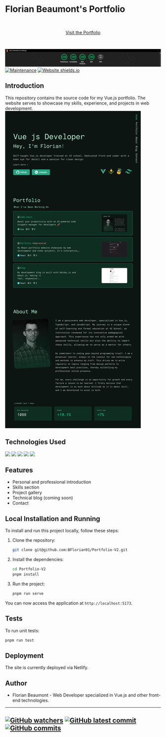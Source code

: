 # Florian Beaumont's Portfolio

<br />
<div align="center">

  [Visit the Portfolio](https://florianbeaumont.netlify.app)

  
</div>

<br />

![LightHouse Score](https://github.com/BFlorian91/Portfolio-V2/blob/main/src/assets/lhscore.png?raw=true)
[![Maintenance](https://img.shields.io/badge/Maintained%3F-yes-green.svg)](https://GitHub.com/Naereen/StrapDown.js/graphs/commit-activity)
[![Website shields.io](https://img.shields.io/website-up-down-green-red/http/shields.io.svg)](http://shields.io/)


## Introduction
This repository contains the source code for my Vue.js portfolio. The website serves to showcase my skills, experience, and projects in web development.
![Portfolio Preview](https://github.com/BFlorian91/Portfolio-V2/blob/main/src/assets/preview.png?raw=true)


## Technologies Used

![](https://img.shields.io/badge/Vue%20js-35495E?style=for-the-badge&logo=vuedotjs&logoColor=4FC08D)
![](https://img.shields.io/badge/Vite-B73BFE?style=for-the-badge&logo=vite&logoColor=FFD62E)
![](https://img.shields.io/badge/TypeScript-007ACC?style=for-the-badge&logo=typescript&logoColor=white)
![](https://img.shields.io/badge/Tailwind_CSS-38B2AC?style=for-the-badge&logo=tailwind-css&logoColor=white)
![](https://img.shields.io/badge/pnpm-yellow?style=for-the-badge&logo=pnpm&logoColor=white)

## Features

- Personal and professional introduction
- Skills section
- Project gallery
- Technical blog (coming soon)
- Contact

## Local Installation and Running

To install and run this project locally, follow these steps:

1. Clone the repository:

   ```bash
   git clone git@github.com:BFlorian91/Portfolio-V2.git
   ```

2. Install the dependencies:

   ```bash
   cd Portfolio-V2
   pnpm install
   ```

3. Run the project:

   ```bash
   pnpm run serve
   ```

You can now access the application at `http://localhost:5173`.

## Tests

To run unit tests:

```bash
pnpm run test
```

## Deployment

The site is currently deployed via Netlify.

## Author

- Florian Beaumont - Web Developer specialized in Vue.js and other front-end technologies.

---
[![GitHub watchers](https://img.shields.io/github/watchers/BFlorian91/Portfolio-V2.svg?style=social&label=Watch&maxAge=2592000)](https://GitHub.com/BFlorian91/Portfolio-V2/watchers/)
[![GitHub latest commit](https://badgen.net/github/last-commit/BFlorian91/Portfolio-V2)](https://GitHub.com/BFlorian91/Portfolio-V2/commit/)
[![GitHub commits](https://badgen.net/github/commits/BFlorian91/Portfolio-V2)](https://GitHub.com/BFlorian91/Portfolio-V2/commit/)
---

